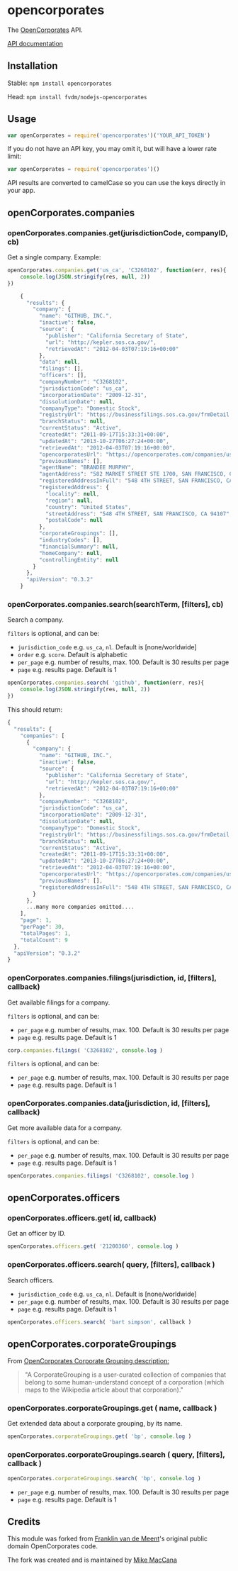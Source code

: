 # opencorporates

The [OpenCorporates](http://opencorporates.com) API.

[API documentation](http://api.opencorporates.com/documentation/REST-API-introduction)

## Installation

Stable: `npm install opencorporates`

Head: `npm install fvdm/nodejs-opencorporates`

## Usage

```js
var openCorporates = require('opencorporates')('YOUR_API_TOKEN')
```

If you do not have an API key, you may omit it, but will have a lower rate limit:

```js
var openCorporates = require('opencorporates')()
```

API results are converted to camelCase so you can use the keys directly in your app.

## openCorporates.companies

### openCorporates.companies.get(jurisdictionCode, companyID, cb)

Get a single company. Example:

```js
openCorporates.companies.get('us_ca', 'C3268102', function(err, res){
	console.log(JSON.stringify(res, null, 2))
})
```

```js
	{
	  "results": {
	    "company": {
	      "name": "GITHUB, INC.",
	      "inactive": false,
	      "source": {
	        "publisher": "California Secretary of State",
	        "url": "http://kepler.sos.ca.gov/",
	        "retrievedAt": "2012-04-03T07:19:16+00:00"
	      },
	      "data": null,
	      "filings": [],
	      "officers": [],
	      "companyNumber": "C3268102",
	      "jurisdictionCode": "us_ca",
	      "incorporationDate": "2009-12-31",
	      "dissolutionDate": null,
	      "companyType": "Domestic Stock",
	      "registryUrl": "https://businessfilings.sos.ca.gov/frmDetail.asp?CorpID=03268102",
	      "branchStatus": null,
	      "currentStatus": "Active",
	      "createdAt": "2011-09-17T15:33:31+00:00",
	      "updatedAt": "2013-10-27T06:27:24+00:00",
	      "retrievedAt": "2012-04-03T07:19:16+00:00",
	      "opencorporatesUrl": "https://opencorporates.com/companies/us_ca/C3268102",
	      "previousNames": [],
	      "agentName": "BRANDEE MURPHY",
	      "agentAddress": "582 MARKET STREET STE 1700, SAN FRANCISCO, CA 94104",
	      "registeredAddressInFull": "548 4TH STREET, SAN FRANCISCO, CA 94107",
	      "registeredAddress": {
	        "locality": null,
	        "region": null,
	        "country": "United States",
	        "streetAddress": "548 4TH STREET, SAN FRANCISCO, CA 94107",
	        "postalCode": null
	      },
	      "corporateGroupings": [],
	      "industryCodes": [],
	      "financialSummary": null,
	      "homeCompany": null,
	      "controllingEntity": null
	    }
	  },
	  "apiVersion": "0.3.2"
	}
```

### openCorporates.companies.search(searchTerm, [filters], cb)

Search a company.

`filters` is optional, and can be:

 - `jurisdiction_code` e.g. `us_ca`, `nl`. Default is [none/worldwide]
 - `order` e.g. `score`. Default is alphabetic
 - `per_page` e.g. number of results, max. 100. Default is 30 results per page
 - `page` e.g. results page. Default is 1

```js
openCorporates.companies.search( 'github', function(err, res){
	console.log(JSON.stringify(res, null, 2))
})
```

This should return:

```js
{
  "results": {
    "companies": [
      {
        "company": {
          "name": "GITHUB, INC.",
          "inactive": false,
          "source": {
            "publisher": "California Secretary of State",
            "url": "http://kepler.sos.ca.gov/",
            "retrievedAt": "2012-04-03T07:19:16+00:00"
          },
          "companyNumber": "C3268102",
          "jurisdictionCode": "us_ca",
          "incorporationDate": "2009-12-31",
          "dissolutionDate": null,
          "companyType": "Domestic Stock",
          "registryUrl": "https://businessfilings.sos.ca.gov/frmDetail.asp?CorpID=03268102",
          "branchStatus": null,
          "currentStatus": "Active",
          "createdAt": "2011-09-17T15:33:31+00:00",
          "updatedAt": "2013-10-27T06:27:24+00:00",
          "retrievedAt": "2012-04-03T07:19:16+00:00",
          "opencorporatesUrl": "https://opencorporates.com/companies/us_ca/C3268102",
          "previousNames": [],
          "registeredAddressInFull": "548 4TH STREET, SAN FRANCISCO, CA 94107"
        }
      },
      ...many more companies omitted....
    ],
    "page": 1,
    "perPage": 30,
    "totalPages": 1,
    "totalCount": 9
  },
  "apiVersion": "0.3.2"
}
```

### openCorporates.companies.filings(jurisdiction, id, [filters], callback)

Get available filings for a company.

`filters` is optional, and can be:

 - `per_page` e.g. number of results, max. 100. Default is 30 results per page
 - `page` e.g. results page. Default is 1

```js
corp.companies.filings( 'C3268102', console.log )
```

`filters` is optional, and can be:

 - `per_page` e.g. number of results, max. 100. Default is 30 results per page
 - `page` e.g. results page. Default is 1


### openCorporates.companies.data(jurisdiction, id, [filters], callback)

Get more available data for a company.

`filters` is optional, and can be:

 - `per_page` e.g. number of results, max. 100. Default is 30 results per page
 - `page` e.g. results page. Default is 1

```js
openCorporates.companies.filings( 'C3268102', console.log )
```

## openCorporates.officers

### openCorporates.officers.get( id, callback)

Get an officer by ID.

```js
openCorporates.officers.get( '21200360', console.log )
```


### openCorporates.officers.search( query, [filters], callback )

Search officers.

- `jurisdiction_code` e.g. `us_ca`, `nl`. Default is [none/worldwide]
- `per_page` e.g. number of results, max. 100. Default is 30 results per page
- `page` e.g. results page. Default is 1


```js
openCorporates.officers.search( 'bart simpson', callback )
```

## openCorporates.corporateGroupings

From [OpenCorporates Corporate Grouping description:](http://blog.opencorporates.com/2011/06/01/introducing-corporategroupings-where-fuzzy-concepts-meet-legal-entities/)


> "A CorporateGrouping is a user-curated collection of companies that belong to some human-understand concept of a corporation (which maps to the Wikipedia article about that corporation)."


### openCorporates.corporateGroupings.get ( name, callback )

Get extended data about a corporate grouping, by its name.

```js
openCorporates.corporateGroupings.get( 'bp', console.log )
```


### openCorporates.corporateGroupings.search ( query, [filters], callback )

```js
openCorporates.corporateGroupings.search( 'bp', console.log )
```

- `per_page` e.g. number of results, max. 100. Default is 30 results per page
- `page` e.g. results page. Default is 1

## Credits

This module was forked from [Franklin van de Meent](http://frankl.in)'s original public domain OpenCorporates code.

The fork was created and is maintained by [Mike MacCana](http://mikemaccana.com)

